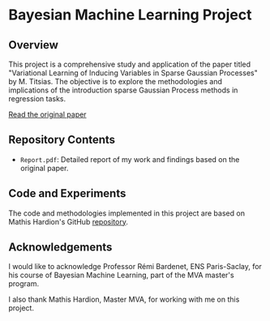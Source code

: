 # Bayesian Machine Learning Project

## Overview

This project is a comprehensive study and application of the paper titled "Variational Learning of Inducing Variables in Sparse Gaussian Processes" by M. Titsias. The objective is to explore the methodologies and implications of the introduction sparse Gaussian Process methods in regression tasks.

[Read the original paper](https://proceedings.mlr.press/v5/titsias09a.html)

## Repository Contents

- `Report.pdf`: Detailed report of my work and findings based on the original paper.

## Code and Experiments

The code and methodologies implemented in this project are based on Mathis Hardion's GitHub [repository](https://github.com/mhardion/VARSGP).

## Acknowledgements

I would like to acknowledge Professor Rémi Bardenet, ENS Paris-Saclay, for his course of Bayesian Machine Learning, part of the MVA master's program.

I also thank Mathis Hardion, Master MVA, for working with me on this project.
